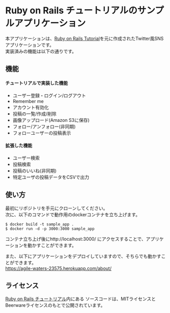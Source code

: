 # Ruby on Rails チュートリアルのサンプルアプリケーション
本アプリケーションは、<a href="http://railstutorial.jp/" target="_blank">Ruby on Rails Tutorial</a>を元に作成されたTwitter風SNSアプリケーションです。  
実装済みの機能は以下の通りです。

## 機能
#### チュートリアルで実装した機能
<ul>
  <li>ユーザー登録・ログイン/ログアウト</li>
  <li>Remember me</li>
  <li>アカウント有効化</li>
  <li>投稿の一覧/作成/削除</li>
  <li>画像アップロード(Amazon S3に保存)</li>
  <li>フォロー/アンフォロー(非同期)</li>
  <li>フォローユーザーの投稿表示</li>
</ul>

#### 拡張した機能
<ul>
  <li>ユーザー検索</li>
  <li>投稿検索</li>
  <li>投稿のいいね(非同期)</li>
  <li>特定ユーザの投稿データをCSVで出力</li>
</ul>

## 使い方

最初にリポジトリを手元にクローンしてください。  
次に、以下のコマンドで動作用のdockerコンテナを立ち上げます。

```
$ docker build -t sample_app .
$ docker run -d -p 3000:3000 sample_app
```

コンテナ立ち上げ後にhttp://localhost:3000/ にアクセスすることで、アプリケーションを動かすことができます。  
  
また、以下にアプリケーションをデプロイしていますので、そちらでも動かすことができます。  
https://agile-waters-23575.herokuapp.com/about/

## ライセンス

[Ruby on Rails チュートリアル](https://railstutorial.jp/)内にある
ソースコードは、MITライセンスとBeerwareライセンスのもとで公開されています。
